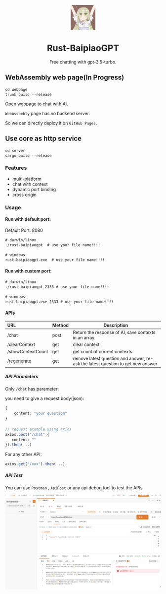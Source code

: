 <p align="center">
    <img src=".github/logo.png" style="height: 80px;"/>
</p>
<h1 align="center">Rust-BaipiaoGPT</h1>
<p align="center">Free chatting with gpt-3.5-turbo.</p>

## WebAssembly web page(In Progress)
~~~shell
cd webpage
trunk build --release
~~~
Open webpage to chat with AI. 

`WebAssembly` page has no backend server. 

So we can directly deploy it on `GitHub Pages`.


## Use core as http service
~~~shell
cd server
cargo build --release
~~~

### Features
* multi-platform
* chat with context
* dynamic port binding
* cross origin

### Usage

#### Run with default port: 
Default Port: 8080
~~~shell
# darwin/linux
./rust-baipiaogpt  # use your file name!!!!

# windows
rust-baipiaogpt.exe  # use your file name!!!!
~~~

#### Run with custom port: 
~~~shell
# darwin/linux
./rust-baipiaogpt 2333 # use your file name!!!!

# windows
rust-baipiaogpt.exe 2333 # use your file name!!!!
~~~


#### APIs

| URL               | Method   | Description                                              |     
| :---------------- | -------- | -------------------------------------------------------- |
| /chat             | post     | Return the response of AI, save contexts in an array     | 
| /clearContext     | get      | clear context                                            | 
| /showContextCount | get      | get count of current contexts                            | 
| /regenerate       | get      | remove latest question and answer, re-ask the latest question to get new answer | 


##### API Parameters
Only `/chat` has parameter:

you need to give a request body(json):

~~~typescript
{
    content: "your question"
}

// request example using axios
axios.post("/chat",{
   content: ""
}).then(...)
~~~

For any other API:
~~~typescript
axios.get("/xxx").then(...)
~~~

##### API Test
You can use `Postman` , `ApiPost` or any api debug tool to test the APIs

![ApiPost](./.github/apipost.png)